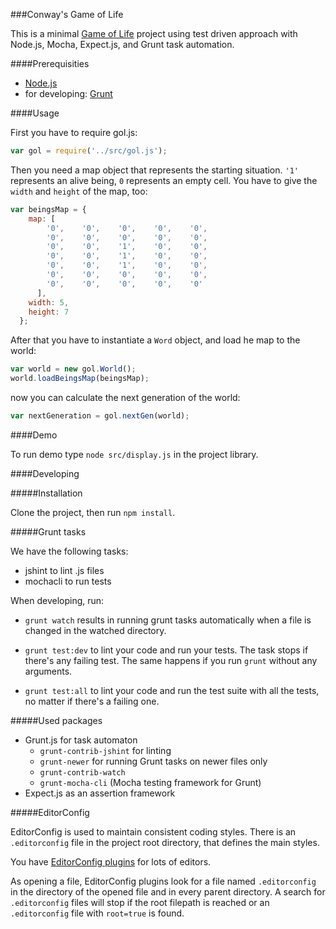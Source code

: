###Conway's Game of Life

This is a minimal [Game of Life](http://en.wikipedia.org/wiki/Conway%27s_Game_of_Life) project using test driven approach with Node.js, Mocha, Expect.js, and Grunt task automation.

####Prerequisities

- [Node.js](http://nodejs.org/)
- for developing: [Grunt](http://gruntjs.com/getting-started)

####Usage

First you have to require gol.js:

```js
var gol = require('../src/gol.js');
```

Then you need a map object that represents the starting situation. `'1'` represents an alive being, `0` represents an empty cell. You have to give the `width` and `height` of the map, too:

```js
var beingsMap = {
    map: [
        '0',    '0',    '0',    '0',    '0',
        '0',    '0',    '0',    '0',    '0',
        '0',    '0',    '1',    '0',    '0',
        '0',    '0',    '1',    '0',    '0',
        '0',    '0',    '1',    '0',    '0',
        '0',    '0',    '0',    '0',    '0',
        '0',    '0',    '0',    '0',    '0'
      ],
    width: 5,
    height: 7
  };
```

After that you have to instantiate a `Word` object, and load he map to the world:

```js
var world = new gol.World();
world.loadBeingsMap(beingsMap);
```

now you can calculate the next generation of the world:

```js
var nextGeneration = gol.nextGen(world);
```

####Demo

To run demo type `node src/display.js` in the project library.

####Developing

#####Installation

Clone the project, then run `npm install`.

#####Grunt tasks

We have the following tasks:
- jshint to lint .js files
- mochacli to run tests

When developing, run:

- `grunt watch` results in running grunt tasks automatically when a file is changed in the watched directory.

- `grunt test:dev` to lint your code and run your tests. The task stops if there's any failing test. The same happens if you run `grunt` without any arguments.

- `grunt test:all` to lint your code and run the test suite with all the tests, no matter if there's a failing one.

#####Used packages

- Grunt.js for task automaton
  - `grunt-contrib-jshint` for linting
  - `grunt-newer` for running Grunt tasks on newer files only
  - `grunt-contrib-watch`
  - `grunt-mocha-cli` (Mocha testing framework for Grunt)
- Expect.js as an assertion framework

#####EditorConfig

EditorConfig is used to maintain consistent coding styles. There is an `.editorconfig` file in the project root directory, that defines the main styles.

You have [EditorConfig plugins](http://editorconfig.org/) for lots of editors.

As opening a file, EditorConfig plugins look for a file named `.editorconfig` in the directory of the opened file and in every parent directory. A search for `.editorconfig` files will stop if the root filepath is reached or an `.editorconfig` file with `root=true` is found.
